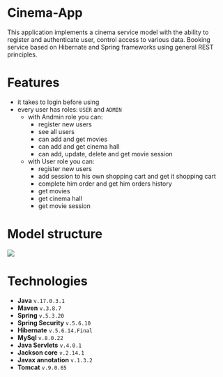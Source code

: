 ﻿# Cinema-App
This application implements a cinema service model with the ability to register and authenticate user, control access to various data. Booking service based on Hibernate and Spring frameworks using general REST principles.

# Features
- it takes to login before using
- every user has roles: `USER` and `ADMIN`
  - with Andmin role you can:
      - register new users
      - see all users
      - can add and get movies
      - can add and get cinema hall
      - can add, update, delete and get movie session
  - with User role you can:
      - register new users
      - add session to his own shopping cart and get it shopping cart
      - complete him order and get him orders history
      - get movies
      - get cinema hall
      - get movie session
# Model structure
![](https://github.com/VitaliiPotseluiko/hibernate-shopping-cart-hw/blob/master/Hibernate_Cinema_Uml.png)

# Technologies
- **Java** `v.17.0.3.1`
- **Maven** `v.3.8.7`
- **Spring** `v.5.3.20`
- **Spring Security** `v.5.6.10`
- **Hibernate** `v.5.6.14.Final`
- **MySql** `v.8.0.22`
- **Java Servlets** `v.4.0.1`
- **Jackson core** `v.2.14.1`
- **Javax annotation** `v.1.3.2`
- **Tomcat** `v.9.0.65`
